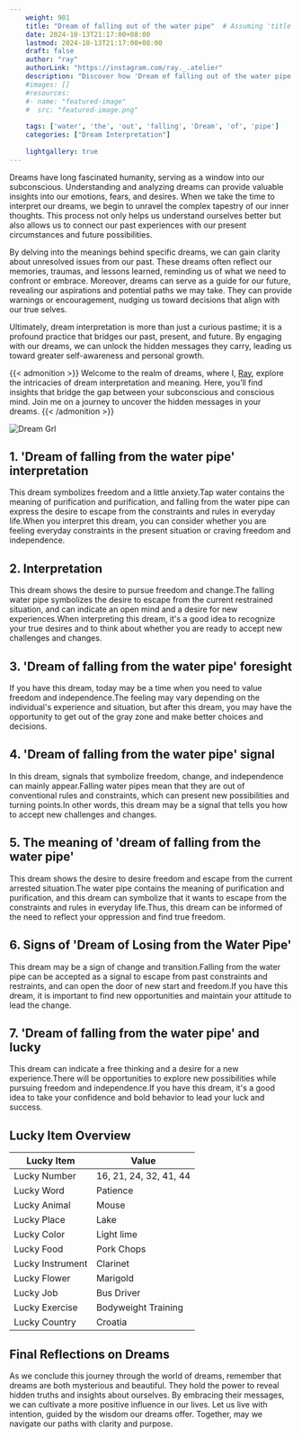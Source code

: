```yaml
---
    weight: 981
    title: "Dream of falling out of the water pipe"  # Assuming 'title' column exists
    date: 2024-10-13T21:17:00+08:00
    lastmod: 2024-10-13T21:17:00+08:00
    draft: false
    author: "ray"
    authorLink: "https://instagram.com/ray._.atelier"
    description: "Discover how 'Dream of falling out of the water pipe' can interpret your future and uncover its significant meanings in your life."
    #images: []
    #resources:
    #- name: "featured-image"
    #  src: "featured-image.png"
    
    tags: ['water', 'the', 'out', 'falling', 'Dream', 'of', 'pipe']
    categories: ["Dream Interpretation"]
    
    lightgallery: true
---
```

    
Dreams have long fascinated humanity, serving as a window into our subconscious. Understanding and analyzing dreams can provide valuable insights into our emotions, fears, and desires. When we take the time to interpret our dreams, we begin to unravel the complex tapestry of our inner thoughts. This process not only helps us understand ourselves better but also allows us to connect our past experiences with our present circumstances and future possibilities.

By delving into the meanings behind specific dreams, we can gain clarity about unresolved issues from our past. These dreams often reflect our memories, traumas, and lessons learned, reminding us of what we need to confront or embrace. Moreover, dreams can serve as a guide for our future, revealing our aspirations and potential paths we may take. They can provide warnings or encouragement, nudging us toward decisions that align with our true selves.

Ultimately, dream interpretation is more than just a curious pastime; it is a profound practice that bridges our past, present, and future. By engaging with our dreams, we can unlock the hidden messages they carry, leading us toward greater self-awareness and personal growth.

{{< admonition >}}
Welcome to the realm of dreams, where I, [Ray](https://instagram.com/ray._.atelier), explore the intricacies of dream interpretation and meaning. Here, you’ll find insights that bridge the gap between your subconscious and conscious mind. Join me on a journey to uncover the hidden messages in your dreams.
{{< /admonition >}}

![Dream Grl](https://cdn.pixabay.com/photo/2017/11/02/03/35/gothic-2910057_1280.jpg "Dream Grl")

## 1. 'Dream of falling from the water pipe' interpretation
This dream symbolizes freedom and a little anxiety.Tap water contains the meaning of purification and purification, and falling from the water pipe can express the desire to escape from the constraints and rules in everyday life.When you interpret this dream, you can consider whether you are feeling everyday constraints in the present situation or craving freedom and independence.

## 2. Interpretation
This dream shows the desire to pursue freedom and change.The falling water pipe symbolizes the desire to escape from the current restrained situation, and can indicate an open mind and a desire for new experiences.When interpreting this dream, it's a good idea to recognize your true desires and to think about whether you are ready to accept new challenges and changes.

## 3. 'Dream of falling from the water pipe' foresight
If you have this dream, today may be a time when you need to value freedom and independence.The feeling may vary depending on the individual's experience and situation, but after this dream, you may have the opportunity to get out of the gray zone and make better choices and decisions.

## 4. 'Dream of falling from the water pipe' signal
In this dream, signals that symbolize freedom, change, and independence can mainly appear.Falling water pipes mean that they are out of conventional rules and constraints, which can present new possibilities and turning points.In other words, this dream may be a signal that tells you how to accept new challenges and changes.

## 5. The meaning of 'dream of falling from the water pipe'
This dream shows the desire to desire freedom and escape from the current arrested situation.The water pipe contains the meaning of purification and purification, and this dream can symbolize that it wants to escape from the constraints and rules in everyday life.Thus, this dream can be informed of the need to reflect your oppression and find true freedom.

## 6. Signs of 'Dream of Losing from the Water Pipe'
This dream may be a sign of change and transition.Falling from the water pipe can be accepted as a signal to escape from past constraints and restraints, and can open the door of new start and freedom.If you have this dream, it is important to find new opportunities and maintain your attitude to lead the change.

## 7. 'Dream of falling from the water pipe' and lucky
This dream can indicate a free thinking and a desire for a new experience.There will be opportunities to explore new possibilities while pursuing freedom and independence.If you have this dream, it's a good idea to take your confidence and bold behavior to lead your luck and success.

## Lucky Item Overview
| Lucky Item          | Value              |
|---------------|--------------------|
| Lucky Number        | 16, 21, 24, 32, 41, 44  |
| Lucky Word          | Patience |
| Lucky Animal        | Mouse |
| Lucky Place         | Lake     |
| Lucky Color         | Light lime     |
| Lucky Food          | Pork Chops      |
| Lucky Instrument    | Clarinet |
| Lucky Flower        | Marigold    |
| Lucky Job           | Bus Driver       |
| Lucky Exercise      | Bodyweight Training  |
| Lucky Country       | Croatia    |


##  Final Reflections on Dreams

As we conclude this journey through the world of dreams, remember that dreams are both mysterious and beautiful. They hold the power to reveal hidden truths and insights about ourselves. By embracing their messages, we can cultivate a more positive influence in our lives. Let us live with intention, guided by the wisdom our dreams offer. Together, may we navigate our paths with clarity and purpose.
